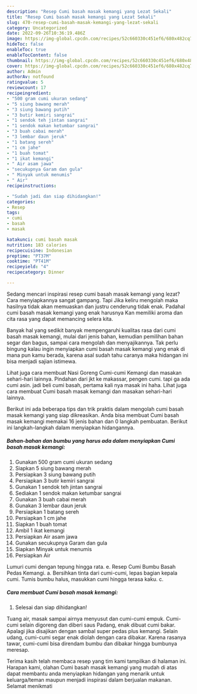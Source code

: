 ```yaml
---
description: "Resep Cumi basah masak kemangi yang Lezat Sekali"
title: "Resep Cumi basah masak kemangi yang Lezat Sekali"
slug: 470-resep-cumi-basah-masak-kemangi-yang-lezat-sekali
category: Uncategorized
date: 2022-09-26T10:36:19.486Z
image: https://img-global.cpcdn.com/recipes/52c660330c451ef6/680x482cq70/cumi-basah-masak-kemangi-foto-resep-utama.jpg
hideToc: false
enableToc: true
enableTocContent: false
thumbnail: https://img-global.cpcdn.com/recipes/52c660330c451ef6/680x482cq70/cumi-basah-masak-kemangi-foto-resep-utama.jpg
cover: https://img-global.cpcdn.com/recipes/52c660330c451ef6/680x482cq70/cumi-basah-masak-kemangi-foto-resep-utama.jpg
author: Admin
authorAv: notfound
ratingvalue: 5
reviewcount: 17
recipeingredient:
- "500 gram cumi ukuran sedang"
- "5 siung bawang merah"
- "3 siung bawang putih"
- "3 butir kemiri sangrai"
- "1 sendok teh jintan sangrai"
- "1 sendok makan ketumbar sangrai"
- "3 buah cabai merah"
- "3 lembar daun jeruk"
- "1 batang sereh"
- "1 cm jahe"
- "1 buah tomat"
- "1 ikat kemangi"
- " Air asam jawa"
- "secukupnya Garam dan gula"
- " Minyak untuk menumis"
- " Air"
recipeinstructions:

- "Sudah jadi dan siap dihidangkan!"
categories:
- Resep
tags:
- cumi
- basah
- masak

katakunci: cumi basah masak 
nutrition: 183 calories
recipecuisine: Indonesian
preptime: "PT37M"
cooktime: "PT41M"
recipeyield: "4"
recipecategory: Dinner

---
```



Sedang mencari inspirasi resep cumi basah masak kemangi yang lezat? Cara menyiapkannya sangat gampang. Tapi Jika keliru mengolah maka hasilnya tidak akan memuaskan dan justru cenderung tidak enak. Padahal cumi basah masak kemangi yang enak harusnya Kan memiliki aroma dan cita rasa yang dapat memancing selera kita.


Banyak hal yang sedikit banyak mempengaruhi kualitas rasa dari cumi basah masak kemangi, mulai dari jenis bahan, kemudian pemilihan bahan segar dan bagus, sampai cara mengolah dan menyajikannya. Tak perlu bingung kalau ingin menyiapkan cumi basah masak kemangi yang enak di mana pun kamu berada, karena asal sudah tahu caranya maka hidangan ini bisa menjadi sajian istimewa.

Lihat juga cara membuat Nasi Goreng Cumi-cumi Kemangi dan masakan sehari-hari lainnya. Pindahan dari jkt ke makassar, pengen cumi. tapi ga ada cumi asin. jadi beli cumi basah, pertama kali nya masak ini haha. Lihat juga cara membuat Cumi basah masak kemangi dan masakan sehari-hari lainnya.


Berikut ini ada beberapa tips dan trik praktis dalam mengolah cumi basah masak kemangi yang siap dikreasikan. Anda bisa membuat Cumi basah masak kemangi memakai 16 jenis bahan dan 0 langkah pembuatan. Berikut ini langkah-langkah dalam menyiapkan hidangannya.

<!--inarticleads1-->

##### Bahan-bahan dan bumbu yang harus ada dalam menyiapkan Cumi basah masak kemangi:

1. Gunakan 500 gram cumi ukuran sedang
1. Siapkan 5 siung bawang merah
1. Persiapkan 3 siung bawang putih
1. Persiapkan 3 butir kemiri sangrai
1. Gunakan 1 sendok teh jintan sangrai
1. Sediakan 1 sendok makan ketumbar sangrai
1. Gunakan 3 buah cabai merah
1. Gunakan 3 lembar daun jeruk
1. Persiapkan 1 batang sereh
1. Persiapkan 1 cm jahe
1. Siapkan 1 buah tomat
1. Ambil 1 ikat kemangi
1. Persiapkan  Air asam jawa
1. Gunakan secukupnya Garam dan gula
1. Siapkan  Minyak untuk menumis
1. Persiapkan  Air


Lumuri cumi dengan tepung hingga rata. e. Resep Cumi Bumbu Basah Pedas Kemangi. a. Bersihkan tinta dari cumi-cumi, lepas bagian kepala cumi. Tumis bumbu halus, masukkan cumi hingga terasa kaku. c. 

<!--inarticleads2-->

##### Cara membuat Cumi basah masak kemangi:


1. Selesai dan siap dihidangkan!

Tuang air, masak sampai airnya menyusut dan cumi-cumi empuk. Cumi-cumi selain digoreng dan diberi saus Padang, enak dibuat cumi bakar. Apalagi jika disajikan dengan sambal super pedas plus kemangi. Selain udang, cumi-cumi segar enak diolah dengan cara dibakar. Karena rasanya tawar, cumi-cumi bisa direndam bumbu dan dibakar hingga bumbunya meresap. 

Terima kasih telah membaca resep yang tim kami tampilkan di halaman ini. Harapan kami, olahan Cumi basah masak kemangi yang mudah di atas dapat membantu anda menyiapkan hidangan yang menarik untuk keluarga/teman maupun menjadi inspirasi dalam berjualan makanan. Selamat menikmati
